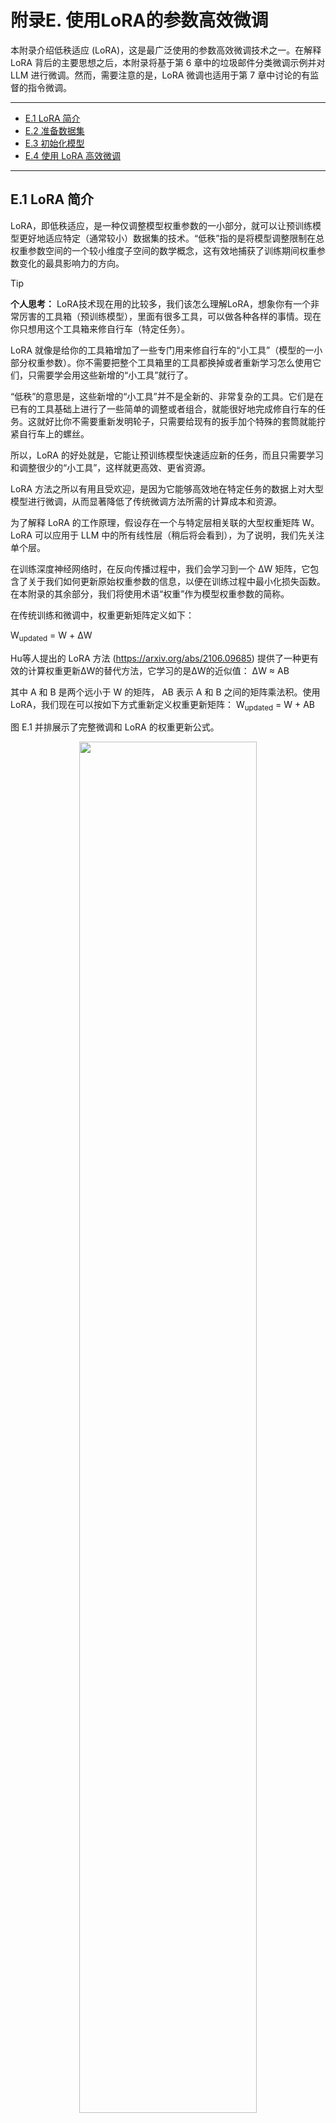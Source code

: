 # 附录E. 使用LoRA的参数高效微调

本附录介绍低秩适应 (LoRA)，这是最广泛使用的参数高效微调技术之一。在解释 LoRA 背后的主要思想之后，本附录将基于第 6 章中的垃圾邮件分类微调示例并对 LLM 进行微调。然而，需要注意的是，LoRA 微调也适用于第 7 章中讨论的有监督的指令微调。

-----

- [E.1 LoRA 简介](#e1-lora-简介)
- [E.2 准备数据集](#e2-准备数据集)
- [E.3 初始化模型](#e3-初始化模型)
- [E.4 使用 LoRA 高效微调](#e4-使用-lora-高效微调)

-----

## E.1 LoRA 简介

LoRA，即低秩适应，是一种仅调整模型权重参数的一小部分，就可以让预训练模型更好地适应特定（通常较小）数据集的技术。“低秩”指的是将模型调整限制在总权重参数空间的一个较小维度子空间的数学概念，这有效地捕获了训练期间权重参数变化的最具影响力的方向。

> [!TIP]
>
> **个人思考：** LoRA技术现在用的比较多，我们该怎么理解LoRA，想象你有一个非常厉害的工具箱（预训练模型），里面有很多工具，可以做各种各样的事情。现在你只想用这个工具箱来修自行车（特定任务）。
>
> LoRA 就像是给你的工具箱增加了一些专门用来修自行车的“小工具”（模型的一小部分权重参数）。你不需要把整个工具箱里的工具都换掉或者重新学习怎么使用它们，只需要学会用这些新增的“小工具”就行了。
>
> “低秩”的意思是，这些新增的“小工具”并不是全新的、非常复杂的工具。它们是在已有的工具基础上进行了一些简单的调整或者组合，就能很好地完成修自行车的任务。这就好比你不需要重新发明轮子，只需要给现有的扳手加个特殊的套筒就能拧紧自行车上的螺丝。
>
> 所以，LoRA 的好处就是，它能让预训练模型快速适应新的任务，而且只需要学习和调整很少的“小工具”，这样就更高效、更省资源。

LoRA 方法之所以有用且受欢迎，是因为它能够高效地在特定任务的数据上对大型模型进行微调，从而显著降低了传统微调方法所需的计算成本和资源。

为了解释 LoRA 的工作原理，假设存在一个与特定层相关联的大型权重矩阵 W。LoRA 可以应用于 LLM 中的所有线性层（稍后将会看到），为了说明，我们先关注单个层。

在训练深度神经网络时，在反向传播过程中，我们会学习到一个 ΔW 矩阵，它包含了关于我们如何更新原始权重参数的信息，以便在训练过程中最小化损失函数。在本附录的其余部分，我们将使用术语“权重”作为模型权重参数的简称。

在传统训练和微调中，权重更新矩阵定义如下：

W<sub>updated</sub> = W + ΔW

Hu等人提出的 LoRA 方法 (https://arxiv.org/abs/2106.09685) 提供了一种更有效的计算权重更新ΔW的替代方法，它学习的是ΔW的近似值：
ΔW ≈ AB

其中 A 和 B 是两个远小于 W 的矩阵， AB 表示 A 和 B 之间的矩阵乘法积。使用 LoRA，我们现在可以按如下方式重新定义权重更新矩阵：
W<sub>updated</sub> = W + AB

图 E.1 并排展示了完整微调和 LoRA 的权重更新公式。

<div style="text-align: center;">
    <img src="../Image/AppendixE/E.1.png" width="75%" />
</div>

如果你仔细观察，你可能会注意到图 E.1 中完整微调和 LoRA 的视觉表示与之前呈现的公式略有不同。这种差异归因于矩阵乘法的分配律，该定律允许我们分离原始权重和更新后的权重，而不是将它们组合在一起。例如，在进行常规微调的情况下，以 x 作为输入数据，我们可以将计算按如下表示:

x ( W + ΔW) = xW + xΔW

同样，我们也可以将 LoRA 按如下表示：

x ( W + AB) = xW + xAB

除了能减少训练期间需要更新的权重数量之外，将 LoRA 权重矩阵与原始模型权重分离的能力使得 LoRA 的实用性更强。这意味着预训练模型的权重可以保持不变，而 LoRA 权重矩阵在训练后使用模型时则可以被动态地应用。

> [!TIP]
>
> **个人思考：** 这段描述的关键在于强调**LoRA 的权重是独立于原始模型权重的**，这带来了很多实际的好处。你可以这样理解：
>
> 想象你已经拥有一个非常庞大的、功能强大的模型，它就像一个已经掌握了很多知识和技能的“超级大脑”。现在你想让这个“超级大脑”专注于解决某个特定的问题，比如识别图片中的猫。
>
> **传统的微调**就像是直接调整这个“超级大脑”内部的很多连接和参数，让它更擅长识别猫。这个过程可能会比较复杂，需要大量的计算资源，而且可能会影响它之前学到的其他知识。
>
> **LoRA 的做法则更聪明：**
>
> 它不是直接修改“超级大脑”原有的结构，而是在它的基础上**增加了一些非常小的、专门用于识别猫的“插件”或者“补丁”**。这些“插件”就是 LoRA 的权重矩阵（A 和 B）。
>
> 关键在于，这些“插件”是**独立**于“超级大脑”本身的核心知识（原始模型权重）的。这意味着：
>
> 1. **原始的“超级大脑”保持不变：** 它仍然拥有之前学到的所有通用知识。你不需要担心为了让它识别猫而忘记了其他技能。
> 2. **“插件”很小，训练起来更快更省资源：** 因为 LoRA 只训练这些新增的“插件”，它们的参数量比原始模型小得多，所以训练起来更快，需要的计算资源也更少。
> 3. **可以灵活地切换任务：** 想象一下，你不仅想让这个“超级大脑”识别猫，还想让它识别狗。使用 LoRA，你可以在同一个原始模型的基础上，训练出另一个专门识别狗的“插件”。当你需要识别猫时，就加载猫的“插件”；需要识别狗时，就加载狗的“插件”。原始的“超级大脑”本身不需要改变。
> 4. **部署和存储更方便：** 因为原始模型很大，而 LoRA 的“插件”很小，所以你只需要存储原始模型一次，然后为不同的任务存储不同的“插件”就可以了，这样可以节省大量的存储空间。

在实践中，将 LoRA 权重分开非常有用，因为它可以在不需要存储 LLM 的多个完整版本的情况下实现模型定制。这显著降低了存储需求并提高了可伸缩性，因为当为每个特定的客户或应用程序定制 LLM 时，只需要调整和保存较小的 LoRA 矩阵。

目前我们已经讨论了 LoRA 的全部内容，在接下来的章节中，让我们看看如何使用它来微调 LLM 以进行垃圾邮件分类，类似于第 6 章中的微调示例。



## E.2 准备数据集

在将 LoRA 应用于第 6 章中的垃圾邮件分类示例之前，我们必须加载将要使用的数据集和预训练模型。

本节中的代码复用了第 6 章中的数据准备工作。（请注意，除了在本节中复用代码之外，我们还可以打开并运行第 6 章的 notebook，然后将 E.4 节中的 LoRA 代码插入到那里。）

首先，我们下载数据集并将其保存为 CSV 文件：

```python
# Listing E.1 Downloading and preparing the dataset

from pathlib import Path
import pandas as pd
from ch06 import (
    download_and_unzip_spam_data,
    create_balanced_dataset,
    random_split
)

url = "https://archive.ics.uci.edu/static/public/228/sms+spam+collection.zip"
zip_path = "sms_spam_collection.zip"
extracted_path = "sms_spam_collection"
data_file_path = Path(extracted_path) / "SMSSpamCollection.tsv"

download_and_unzip_spam_data(url, zip_path, extracted_path, data_file_path)

df = pd.read_csv(data_file_path, sep="\t", header=None, names=["Label", "Text"])
balanced_df = create_balanced_dataset(df)
balanced_df["Label"] = balanced_df["Label"].map({"ham": 0, "spam": 1})

train_df, validation_df, test_df = random_split(balanced_df, 0.7, 0.1)
train_df.to_csv("train.csv", index=None)
validation_df.to_csv("validation.csv", index=None)
test_df.to_csv("test.csv", index=None)
```

接着，我们来创建 `SpamDataset` 实例：

```python
# Listing E.2 Instantiating PyTorch datasets

import torch
from torch.utils.data import Dataset
import tiktoken
from previous_chapters import SpamDataset

tokenizer = tiktoken.get_encoding("gpt2")
train_dataset = SpamDataset("train.csv", max_length=None, tokenizer=tokenizer)
val_dataset = SpamDataset("validation.csv", max_length=train_dataset.max_length,
tokenizer=tokenizer)
test_dataset = SpamDataset("test.csv", max_length=train_dataset.max_length,
tokenizer=tokenizer)
```

在创建 PyTorch 数据集对象之后，我们开始实例化数据加载器：

```python
# Listing E.3 Creating PyTorch data loaders

from torch.utils.data import DataLoader

num_workers = 0
batch_size = 8

torch.manual_seed(123)

train_loader = DataLoader(
    dataset=train_dataset,
    batch_size=batch_size,
    shuffle=True,
    num_workers=num_workers,
    drop_last=True,
)

val_loader = DataLoader(
    dataset=val_dataset,
    batch_size=batch_size,
    num_workers=num_workers,
    drop_last=False,
)

test_loader = DataLoader(
    dataset=test_dataset,
    batch_size=batch_size,
    num_workers=num_workers,
    drop_last=False,
)
```

作为验证步骤，我们遍历数据加载器并检查每个批次是否包含 8 个训练示例，其中每个训练示例包含 120 个 token：

```python
print("Train loader:")
for input_batch, target_batch in train_loader:
		pass
  
print("Input batch dimensions:", input_batch.shape)
print("Label batch dimensions", target_batch.shape)
```

输出如下：

```python
Train loader:
Input batch dimensions: torch.Size([8, 120])
Label batch dimensions torch.Size([8])
```

最后，我们打印每个数据集中的总批次数：

```python
print(f"{len(train_loader)} training batches")
print(f"{len(val_loader)} validation batches")
print(f"{len(test_loader)} test batches")
```

在这种情况下，我们每个数据集拥有的批次数如下：

```python
130 training batches
19 validation batches
38 test batches
```



## E.3 初始化模型

本节将复用第 6 章中的代码来加载和准备预训练的 GPT 模型。我们首先下载模型权重，然后将它们加载到 `GPTModel` 类中：

```python
# Listing E.4 Loading a pretrained GPT model

from gpt_download import download_and_load_gpt2
from previous_chapters import GPTModel, load_weights_into_gpt

CHOOSE_MODEL = "gpt2-small (124M)"
INPUT_PROMPT = "Every effort moves"

BASE_CONFIG = {
    "vocab_size": 50257, # Vocabulary size
    "context_length": 1024, # Context length
    "drop_rate": 0.0, # Dropout rate
    "qkv_bias": True # Query-key-value bias
}

model_configs = {
    "gpt2-small (124M)": {"emb_dim": 768, "n_layers": 12, "n_heads": 12},
    "gpt2-medium (355M)": {"emb_dim": 1024, "n_layers": 24, "n_heads": 16},
    "gpt2-large (774M)": {"emb_dim": 1280, "n_layers": 36, "n_heads": 20},
    "gpt2-xl (1558M)": {"emb_dim": 1600, "n_layers": 48, "n_heads": 25},
}

BASE_CONFIG.update(model_configs[CHOOSE_MODEL])

model_size = CHOOSE_MODEL.split(" ")[-1].lstrip("(").rstrip(")")
settings, params = download_and_load_gpt2(model_size=model_size, models_dir="gpt2")

model = GPTModel(BASE_CONFIG)
load_weights_into_gpt(model, params)
model.eval()
```

为了确保模型已正确加载，让我们再次检查它是否能生成连贯的文本：

```python
from previous_chapters import (
    generate_text_simple,
    text_to_token_ids,
    token_ids_to_text
)

text_1 = "Every effort moves you"

token_ids = generate_text_simple(
    model=model,
    idx=text_to_token_ids(text_1, tokenizer),
    max_new_tokens=15,
    context_size=BASE_CONFIG["context_length"]
)

print(token_ids_to_text(token_ids, tokenizer))
```

如下所示，该模型生成了连贯的文本，这表明模型权重已正确加载：

```python
Every effort moves you forward.
The first step is to understand the importance of your work
```

接着，我们准备模型以进行分类微调，类似于第 6 章那样替换掉输出层：

```python
torch.manual_seed(123)
num_classes = 2
model.out_head = torch.nn.Linear(in_features=768, out_features=num_classes)
device = torch.device("cuda" if torch.cuda.is_available() else "cpu")
model.to(device)
```

最后，让我们计算未微调模型的初始分类准确率（我们预计大概为 50%，这意味着该模型尚无法可靠地区分垃圾邮件和非垃圾邮件）：

```python
from ch06 import calc_accuracy_loader

torch.manual_seed(123)
train_accuracy = calc_accuracy_loader(train_loader, model, device, num_batches=10)
val_accuracy = calc_accuracy_loader(val_loader, model, device, num_batches=10)
test_accuracy = calc_accuracy_loader(test_loader, model, device, num_batches=10)

print(f"Training accuracy: {train_accuracy*100:.2f}%")
print(f"Validation accuracy: {val_accuracy*100:.2f}%")
print(f"Test accuracy: {test_accuracy*100:.2f}%")
```

初始预测准确率如下：

```python
Training accuracy: 46.25%
Validation accuracy: 45.00%
Test accuracy: 48.75%
```



## E.4 使用 LoRA 高效微调

在本节中，我们将使用 LoRA 修改和微调 LLM。我们首先初始化一个 `LoRALayer`，该层会创建矩阵 A 和 B，以及 alpha 缩放因子和秩 (r) 设置。

该层可以接受一个输入并计算相应的输出，如图 E.2 所示。

<div style="text-align: center;">
    <img src="../Image/AppendixE/E.2.png" width="75%" />
</div>

我们可以通过以下代码来实现图 E.2 中描述的 LoRA 层：

```python
# Listing E.5 Implementing a LoRA layer

import math

class LoRALayer(torch.nn.Module):
    def __init__(self, in_dim, out_dim, rank, alpha):
        super().__init__()
        self.A = torch.nn.Parameter(torch.empty(in_dim, rank))
        torch.nn.init.kaiming_uniform_(self.A, a=math.sqrt(5))      #A
        self.B = torch.nn.Parameter(torch.zeros(rank, out_dim))
        self.alpha = alpha
    
    def forward(self, x):
        x = self.alpha * (x @ self.A @ self.B)
        return x
      
      
#A 使用与 PyTorch 中线性层相同的初始化方式
```

在以上代码中，秩决定了矩阵 A 和 B 的内部维度。本质上，这一设置确定了 LoRA 引入的额外参数的数量，用于在模型的适应性和其效率之间通过使用的参数数量进行平衡。

另一个重要的设置 alpha，用作低秩适应输出的缩放因子。它主要决定了来自适应层的输出对原始层输出的影响程度。这可以看作是一种调节低秩适应对层输出影响的方式。

> [!TIP]
>
> **个人思考：** 关于LoRA的重要设置参数，这里讲的不是很清楚，其实这段话解释了 LoRA 方法中两个非常重要的设置：**秩 (rank)** 和 **Alpha**。可以这样理解它们：
>
> **秩 (Rank):**
>
> + **决定了 LoRA “小工具” 的大小:** 还记得之前我们把 LoRA 比作给预训练模型添加一些专门的“小工具”吗？这里的“秩”就决定了这些“小工具”（更具体地说是矩阵 A 和 B）的内部大小。你可以想象成，秩越大，“小工具”就越复杂，包含的信息就越多。
> + **影响额外学习的参数数量:** 秩越大，LoRA 引入的需要学习的额外参数就越多。反之，秩越小，需要学习的参数就越少。
> + **平衡模型的学习能力和效率:**
>   - **秩高一点:** 模型可以学习到更复杂、更细致的针对特定任务的调整，性能可能会更好。但是，需要学习的参数也更多，训练起来可能更慢，更耗费资源。
>   - **秩低一点:** 模型学习的参数更少，训练速度更快，更节省资源。但是，如果秩太低，模型可能没有足够的“能力”来学习到足够好的调整，导致性能不够理想。
>   - **就像给自行车加辅助轮:** 秩就像辅助轮的大小。大的辅助轮（高秩）更容易保持平衡，但可能不够灵活。小的辅助轮（低秩）更灵活，但可能需要更高的骑行技巧。你需要找到一个合适的平衡点。
>
> **Alpha:**
>
> + **LoRA “小工具” 输出的音量调节器:** Alpha 可以看作是一个调节 LoRA 带来的改变有多大的“音量旋钮”。它是一个数字，用来乘以 LoRA “小工具” 的输出结果。
> + **控制适应层对原始层的影响:** Alpha 的大小决定了 LoRA 学习到的调整对原始模型输出的影响程度。
>   + **Alpha 大一点:** LoRA 带来的改变会更明显，模型会更倾向于学习新的任务。
>   + **Alpha 小一点:** LoRA 带来的改变会更微妙，模型更多地还是依赖于它原本学到的知识，只是做一些微小的调整。
>   + **就像调味品:** Alpha 就像你做菜时放的盐。盐放多了（Alpha 大了），菜的味道变化就大；盐放少了（Alpha 小了），菜的味道变化就小。你需要根据你的口味来调整。
>
> **总结一下：**
>
> + **秩 (Rank)** 决定了 LoRA 可以学习多少新的信息，以及需要多少额外的参数。
> + **Alpha** 决定了 LoRA 学习到的信息对最终结果的影响有多大。
>
> 这两个参数都需要根据具体的任务和模型进行调整，以达到最佳的性能和效率。

我们目前实现的 `LoRALayer` 类使我们能够转换层的输入。

在 LoRA 中，典型的目标是替换现有的线性层，从而允许将权重更新直接应用于预先存在的预训练权重，如图 E.3 所示。

<div style="text-align: center;">
    <img src="../Image/AppendixE/E.3.png" width="75%" />
</div>

为了集成图 E.3 所示的原始线性层权重，我们现在创建一个 `LinearWithLoRA` 层。该层利用了之前实现的 `LoRALayer`，旨在替换神经网络中现有的线性层，例如 `GPTModel` 中的自注意力模块或前馈模块：

```python
# Listing E.6 A LinearWithLora layer to replace Linear layers

class LinearWithLoRA(torch.nn.Module):
    def __init__(self, linear, rank, alpha):
        super().__init__()
        self.linear = linear
        self.lora = LoRALayer(
            linear.in_features, linear.out_features, rank, alpha
        )

    def forward(self, x):
   		 return self.linear(x) + self.lora(x)
```

前面的代码将一个标准的线性层与 `LoRALayer` 结合在一起。`forward` 方法通过将原始线性层和 LoRA 层的输出相加来计算最终输出。

由于权重矩阵 B（在 `LoRALayer` 中是 `self.B`）被初始化为零值，矩阵 A 和 B 的乘积将得到一个零矩阵。这确保了该乘法不会改变原始权重，因为加零不会改变它们。

为了将 LoRA 应用于之前定义的 `GPTModel`，我们还引入了一个 `replace_linear_with_lora` 函数。该函数会将模型中所有现有的线性层替换为新创建的 `LinearWithLoRA` 层：

```python
def replace_linear_with_lora(model, rank, alpha):
    for name, module in model.named_children():
        if isinstance(module, torch.nn.Linear):               #A
            setattr(model, name, LinearWithLoRA(module, rank, alpha))
        else:                                                 #B
            replace_linear_with_lora(module, rank, alpha)
            
    
#A 将线性层替换为 LinearWithLoRA
#B 将相同的函数递归地应用于子模块
```

我们现在已经实现了所有必要的代码，以将 `GPTModel` 中的线性层替换为新开发的 `LinearWithLoRA` 层，从而实现参数高效微调。在接下来的章节中，我们将把 `LinearWithLoRA` 升级应用于 `GPTModel` 的多头注意力模块、前馈模块和输出层中的所有线性层，如图 E.4 所示。

<div style="text-align: center;">
    <img src="../Image/AppendixE/E.4.png" width="75%" />
</div>

在我们应用如图 E.4 所示的 `LinearWithLoRA` 层升级之前，我们首先需要冻结原始模型的参数：

```python
total_params = sum(p.numel() for p in model.parameters() if p.requires_grad)
print(f"Total trainable parameters before: {total_params:,}")

for param in model.parameters():
		param.requires_grad = False
    
total_params = sum(p.numel() for p in model.parameters() if p.requires_grad)
print(f"Total trainable parameters after: {total_params:,}")
```

运行代码，可以看到，该模型的所有 1.24 亿个参数现在都不可训练：

```python
Total trainable parameters before: 124,441,346
Total trainable parameters after: 0
```

接着，我们使用 `replace_linear_with_lora` 函数来替换线性层：

```python
replace_linear_with_lora(model, rank=16, alpha=16)
total_params = sum(p.numel() for p in model.parameters() if p.requires_grad)
print(f"Total trainable LoRA parameters: {total_params:,}")
```

添加 LoRA 层后，可训练参数的数量如下：

```python
Total trainable LoRA parameters: 2,666,528
```

如我们所见，使用 LoRA 后，可训练参数的数量减少了近 50 倍。秩和 alpha 一般都默认设置为 16 ，但通常也会增加秩的大小，这从而增加可训练参数的数量。Alpha 通常选择为秩的一半、两倍或相等。

现在可以通过打印模型架构来验证这些层是否已按预期修改：

```python
device = torch.device("cuda" if torch.cuda.is_available() else "cpu")
model.to(device)
print(model)
```

输出如下：

```python
GPTModel(
  (tok_emb): Embedding(50257, 768)
  (pos_emb): Embedding(1024, 768)
  (drop_emb): Dropout(p=0.0, inplace=False)
  (trf_blocks): Sequential(
		...
    (11): TransformerBlock(
    	(att): MultiHeadAttention(
   		 (W_query): LinearWithLoRA(
   			 (linear): Linear(in_features=768, out_features=768, bias=True)
    		 (lora): LoRALayer()
    	 )
      (W_key): LinearWithLoRA(
        (linear): Linear(in_features=768, out_features=768, bias=True)
        (lora): LoRALayer()
      )
      (W_value): LinearWithLoRA(
        (linear): Linear(in_features=768, out_features=768, bias=True)
        (lora): LoRALayer()
      )
      (out_proj): LinearWithLoRA(
        (linear): Linear(in_features=768, out_features=768, bias=True)
        (lora): LoRALayer()
      )
			(dropout): Dropout(p=0.0, inplace=False)
		)
    (ff): FeedForward(
      (layers): Sequential(
        (0): LinearWithLoRA(
          (linear): Linear(in_features=768, out_features=3072, bias=True)
          (lora): LoRALayer()
        )
        (1): GELU()
        (2): LinearWithLoRA(
          (linear): Linear(in_features=3072, out_features=768, bias=True)
          (lora): LoRALayer()
        )
    	)
    )
    (norm1): LayerNorm()
    (norm2): LayerNorm()
    (drop_resid): Dropout(p=0.0, inplace=False)
	 )
 )
 (final_norm): LayerNorm()
 (out_head): LinearWithLoRA(
   (linear): Linear(in_features=768, out_features=2, bias=True)
   (lora): LoRALayer()
 )
)
```

通过输出可以看到，模型现在包含了新的 `LinearWithLoRA` 层，这些层本身包含原始的线性层（我们已将其设置为不可训练）以及我们将要微调的新 LoRA 层。

然而，在开始微调模型之前，我们先计算一下初始分类准确率：

```python
torch.manual_seed(123)
train_accuracy = calc_accuracy_loader(train_loader, model, device, num_batches=10)
val_accuracy = calc_accuracy_loader(val_loader, model, device, num_batches=10)
test_accuracy = calc_accuracy_loader(test_loader, model, device, num_batches=10)

print(f"Training accuracy: {train_accuracy*100:.2f}%")
print(f"Validation accuracy: {val_accuracy*100:.2f}%")
print(f"Test accuracy: {test_accuracy*100:.2f}%")
```

得到的准确率值如下：

```python
Training accuracy: 46.25%
Validation accuracy: 45.00%
Test accuracy: 48.75%
```

如果将这些准确率与第 6 章中的初始值进行比较，我们会发现它们是相同的。这是因为我们将 LoRA 矩阵 B 初始化为零。因此，矩阵 AB 的乘积得到一个零矩阵。这确保了在开始微调之前，该乘法不会改变原始权重，因为加零不会改变它们。

现在，让我们进入激动人心的部分，使用第 6 章中的训练函数来微调模型。在 M3 MacBook Air 笔记本电脑上，训练大约需要 15 分钟；而在 V100 或 A100 GPU 上，则不到半分钟：

```python
# Listing E.7 Finetuning a model with LoRA layers

import time
from ch06 import train_classifier_simple

start_time = time.time()
torch.manual_seed(123)
optimizer = torch.optim.AdamW(model.parameters(), lr=5e-5, weight_decay=0.1)

num_epochs = 5
train_losses, val_losses, train_accs, val_accs, examples_seen = train_classifier_simple(
    model, train_loader, val_loader, optimizer, device,
    num_epochs=num_epochs, eval_freq=50, eval_iter=5,
    tokenizer=tokenizer
)

end_time = time.time()
execution_time_minutes = (end_time - start_time) / 60
print(f"Training completed in {execution_time_minutes:.2f} minutes.")
```

在训练过程中可以看到如下输出：

```python
Ep 1 (Step 000000): Train loss 3.820, Val loss 3.462
Ep 1 (Step 000050): Train loss 0.396, Val loss 0.364
Ep 1 (Step 000100): Train loss 0.111, Val loss 0.229
Training accuracy: 97.50% | Validation accuracy: 95.00%
Ep 2 (Step 000150): Train loss 0.135, Val loss 0.073
Ep 2 (Step 000200): Train loss 0.008, Val loss 0.052
Ep 2 (Step 000250): Train loss 0.021, Val loss 0.179
Training accuracy: 97.50% | Validation accuracy: 97.50%
Ep 3 (Step 000300): Train loss 0.096, Val loss 0.080
Ep 3 (Step 000350): Train loss 0.010, Val loss 0.116
Training accuracy: 97.50% | Validation accuracy: 95.00%
Ep 4 (Step 000400): Train loss 0.003, Val loss 0.151
Ep 4 (Step 000450): Train loss 0.008, Val loss 0.077
Ep 4 (Step 000500): Train loss 0.001, Val loss 0.147
Training accuracy: 100.00% | Validation accuracy: 97.50%
Ep 5 (Step 000550): Train loss 0.007, Val loss 0.094
Ep 5 (Step 000600): Train loss 0.000, Val loss 0.056
Training accuracy: 100.00% | Validation accuracy: 97.50%
    
    
Training completed in 12.10 minutes.  
```

请注意，使用 LoRA 训练模型比第 6 章中不使用 LoRA 训练模型花费更长的时间，因为 LoRA 层在正向传播过程中引入了额外的计算。然而，对于更大的模型，当反向传播的成本变得更高时，模型使用LoRA训练的速度通常比不使用LoRA更快。

可以看到，该模型获得了完美的训练准确率和非常高的验证准确率。我们还可以将损失曲线可视化，以更好地观察训练是否已经收敛。

```python
from ch06 import plot_values

epochs_tensor = torch.linspace(0, num_epochs, len(train_losses))
examples_seen_tensor = torch.linspace(0, examples_seen, len(train_losses))

plot_values(epochs_tensor, examples_seen_tensor, train_losses, val_losses, label="loss")
```

结果如图 E.5 所示。

<div style="text-align: center;">
    <img src="../Image/AppendixE/E.5.png" width="75%" />
</div>

除了基于图 E.5 中显示的损失曲线评估模型外，我们还要计算在完整训练集、验证集和测试集上的准确率（在训练过程中，我们通过 `eval_iter=5` 设置从 5 个批次中近似计算了训练集和验证集的准确率）：

```python
from previous_chapters import calc_accuracy_loader

train_accuracy = calc_accuracy_loader(train_loader, model, device)
val_accuracy = calc_accuracy_loader(val_loader, model, device)
test_accuracy = calc_accuracy_loader(test_loader, model, device)

print(f"Training accuracy: {train_accuracy*100:.2f}%")
print(f"Validation accuracy: {val_accuracy*100:.2f}%")
print(f"Test accuracy: {test_accuracy*100:.2f}%")
```

最终得到的准确率值如下：

```python
Training accuracy: 100.00%
Validation accuracy: 96.64%
Test accuracy: 98.00%
```

最终得到的准确率表明，该模型在训练集、验证集和测试集上都表现良好。训练准确率达到 100%，表明该模型已完美地学习了训练数据。然而，略低的验证集和测试集准确率（分别为 96.64% 和 97.33%）表明存在轻微的过拟合，因为与训练集相比，该模型在新数据上的泛化能力稍差。总的来说，考虑到我们只微调了相对较少数量的模型权重（270 万个 LoRA 权重，而不是原来的 1.24 亿个模型权重），这个结果已经非常不错。







